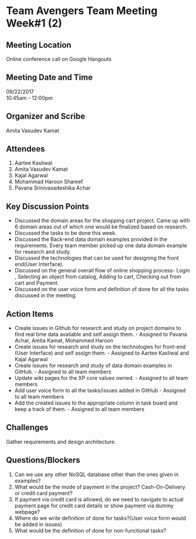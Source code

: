 # Team Avengers Team Meeting Week#1 (2)


## Meeting Location
Online conference call on Google Hangouts
  

## Meeting Date and Time
09/22/2017  
10:45am - 12:00pm
  

## Organizer and Scribe
Amita Vasudev Kamat
  

## Attendees
1. Aartee Kasliwal
2. Amita Vasudev Kamat
3. Kajal Agarwal
4. Mohammad Haroon Shareef
5. Pavana Srinivasadeshika Achar
  

## Key Discussion Points
* Discussed the domain areas for the shopping cart project. Came up with 6 domain areas out of which one would be finalized based on research.
* Discussed the tasks to be done this week.  
* Discussed the Back-end data domain examples provided in the requirements. Every team member picked up one data domain example for research and study.
* Discussed the technologies that can be used for designing the front end(User Interface). 
* Discussed on the general overall flow of online shopping process- Login , Selecting an object from catalog, Adding to cart, Checking out from cart and Payment. 
* Discussed on the user voice form and definition of done for all the tasks discussed in the meeting.
  

## Action Items
* Create issues in Github for research and study on project domains to find real time data available and self assign them. - Assigned to Pavana Achar, Amita Kamat, Mohammed Haroon
* Create issues for research and study on the technologies for front-end (User Interface) and self assign them. - Assigned to Aartee Kasliwal and Kajal Agarwal
* Create issues for research and study of data domain examples in GitHub. - Assigned to all team members
* Update wiki pages for the XP core values owned. - Assigned to all team members
* Add user voice form to all the tasks/issues added in GitHub  - Assigned to all team members
* Add the created issues to the appropriate column in task board and keep a track of them. - Assigned to all team members
  

## Challenges
Gather requirements and design architecture. 
  

## Questions/Blockers
1. Can we use any other NoSQL database other than the ones given in examples?
2. What would be the mode of payment in the project? Cash-On-Delivery or credit card payment?
3. If payment via credit card is allowed, do we need to navigate to actual payment page for credit card details or show payment via dummy webpage?
4. Where do we write definition of done for tasks?(User voice form would be added in issues)
5. What would be the definition of done for non-functional tasks?
